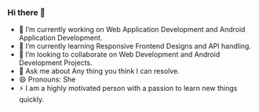 ### Hi there 👋
- 🔭 I’m currently working on Web Application Development and Android Application Development.
- 🌱 I’m currently learning Responsive Frontend Designs and API handling.
- 👯 I’m looking to collaborate on Web Development and Android Development Projects.
- 💬 Ask me about Any thing you think I can resolve.
- 😄 Pronouns: She
- ⚡ I am a highly motivated person with a passion to learn new things quickly.

